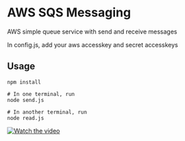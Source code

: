 # AWS SQS Messaging
AWS simple queue service with send and receive messages


In config.js, add your aws accesskey and secret accesskeys

## Usage

```nodejs
npm install

# In one terminal, run
node send.js

# In another terminal, run
node read.js
```
[![Watch the video](https://cdn.loom.com/sessions/thumbnails/b19ff89d517f4108a07d05292848ef6a-with-play.gif)](https://www.loom.com/embed/b19ff89d517f4108a07d05292848ef6a)


